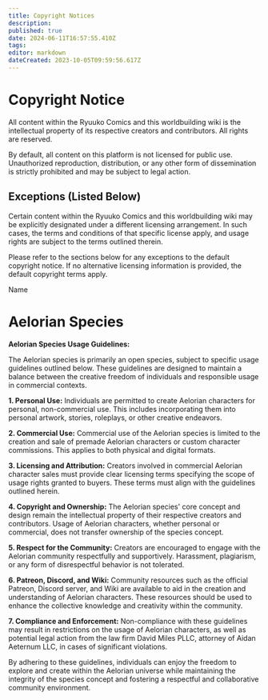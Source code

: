 ```yaml
---
title: Copyright Notices
description: 
published: true
date: 2024-06-11T16:57:55.410Z
tags: 
editor: markdown
dateCreated: 2023-10-05T09:59:56.617Z
---
```


# Copyright Notice

All content within the Ryuuko Comics and this worldbuilding wiki is the intellectual property of its respective creators and contributors. All rights are reserved.

By default, all content on this platform is not licensed for public use. Unauthorized reproduction, distribution, or any other form of dissemination is strictly prohibited and may be subject to legal action.

## Exceptions (Listed Below)

Certain content within the Ryuuko Comics and this worldbuilding wiki may be explicitly designated under a different licensing arrangement. In such cases, the terms and conditions of that specific license apply, and usage rights are subject to the terms outlined therein.

Please refer to the sections below for any exceptions to the default copyright notice. If no alternative licensing information is provided, the default copyright terms apply.

<div style="width:500px">Name</div>

# Aelorian Species
**Aelorian Species Usage Guidelines:**

The Aelorian species is primarily an open species, subject to specific usage guidelines outlined below. These guidelines are designed to maintain a balance between the creative freedom of individuals and responsible usage in commercial contexts.

**1. Personal Use:**
Individuals are permitted to create Aelorian characters for personal, non-commercial use. This includes incorporating them into personal artwork, stories, roleplays, or other creative endeavors.

**2. Commercial Use:**
Commercial use of the Aelorian species is limited to the creation and sale of premade Aelorian characters or custom character commissions. This applies to both physical and digital formats.
   
**3. Licensing and Attribution:**
Creators involved in commercial Aelorian character sales must provide clear licensing terms specifying the scope of usage rights granted to buyers. These terms must align with the guidelines outlined herein.
   
**4. Copyright and Ownership:**
The Aelorian species' core concept and design remain the intellectual property of their respective creators and contributors. Usage of Aelorian characters, whether personal or commercial, does not transfer ownership of the species concept.

**5. Respect for the Community:**
Creators are encouraged to engage with the Aelorian community respectfully and supportively. Harassment, plagiarism, or any form of disrespectful behavior is not tolerated.

**6. Patreon, Discord, and Wiki:**
Community resources such as the official Patreon, Discord server, and Wiki are available to aid in the creation and understanding of Aelorian characters. These resources should be used to enhance the collective knowledge and creativity within the community.

**7. Compliance and Enforcement:**
Non-compliance with these guidelines may result in restrictions on the usage of Aelorian characters, as well as potential legal action from the law firm David Miles PLLC, attorney of Aidan Aeternum LLC, in cases of significant violations.

By adhering to these guidelines, individuals can enjoy the freedom to explore and create within the Aelorian universe while maintaining the integrity of the species concept and fostering a respectful and collaborative community environment.